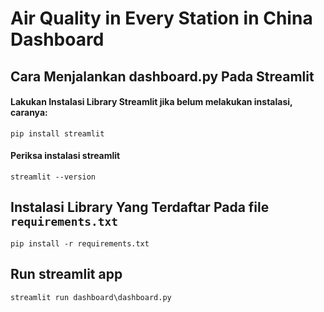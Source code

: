 # Air Quality in Every Station in China Dashboard

## Cara Menjalankan dashboard.py Pada Streamlit

#### Lakukan Instalasi Library Streamlit jika belum melakukan instalasi, caranya:

```
pip install streamlit
```

#### Periksa instalasi streamlit

```
streamlit --version
```

## Instalasi Library Yang Terdaftar Pada file `requirements.txt`

```
pip install -r requirements.txt
```

## Run streamlit app

```
streamlit run dashboard\dashboard.py
```
